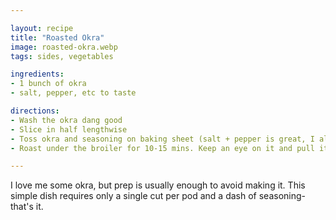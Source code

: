 ```yaml
---

layout: recipe
title: "Roasted Okra"
image: roasted-okra.webp
tags: sides, vegetables

ingredients:
- 1 bunch of okra
- salt, pepper, etc to taste

directions:
- Wash the okra dang good
- Slice in half lengthwise
- Toss okra and seasoning on baking sheet (salt + pepper is great, I also really like Simply Asia spicy hibachi seasoing I found at HEB for like $2)
- Roast under the broiler for 10-15 mins. Keep an eye on it and pull it when the tips start to blacken.

---
```


I love me some okra, but prep is usually enough to avoid making it. This simple dish requires only a single cut per pod and a dash of seasoning- that's it.